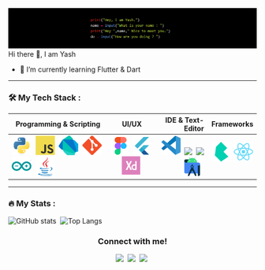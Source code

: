 <img src="https://github.com/yashkc2025/yashkc2025/blob/main/2022-06-19_10-08-58.png">
Hi there 👋, I am Yash

<!--
**yashkc2025/yashkc2025** is a ✨ _special_ ✨ repository because its `README.md` (this file) appears on your GitHub profile.

<img src="https://github.com/devicons/devicon/blob/master/icons/css3/css3-original.svg" height="40"/>&nbsp;
  <img src="https://github.com/devicons/devicon/blob/master/icons/javascript/javascript-original.svg" height="40"/>&nbsp;
Here are some ideas to get you started:

- 🔭 I’m currently working on ...
- 🌱 I’m currently learning ...
- 👯 I’m looking to collaborate on ...
- 🤔 I’m looking for help with ...
- 💬 Ask me about ...
- 📫 How to reach me: ...
- 😄 Pronouns: ...
- ⚡ Fun fact: ...
-->
<!-- I am a Freshman at IIT Madras pursuing BS Data Science.
- I am curious towards Data Science and Programming.-->

- 🌱 I’m currently learning Flutter & Dart

---

### :hammer_and_wrench: My Tech Stack :

|Programming & Scripting |UI/UX |IDE & Text-Editor| Frameworks|
|-----|:--------:|----------:|-----------:|
|<img src="https://github.com/devicons/devicon/blob/master/icons/python/python-original.svg" height="40"/>&nbsp;    <img src="https://github.com/devicons/devicon/blob/master/icons/javascript/javascript-original.svg" height="40"/>&nbsp;     <img src="https://github.com/devicons/devicon/blob/master/icons/dart/dart-original.svg" height="40"/>&nbsp;     <img src="https://github.com/devicons/devicon/blob/master/icons/git/git-original.svg" height="40"/>&nbsp;     <img src="https://github.com/devicons/devicon/blob/master/icons/arduino/arduino-original.svg" height="40"/>&nbsp;     <img src="https://github.com/devicons/devicon/blob/master/icons/java/java-original.svg" height="40"/>&nbsp;     |<img src="https://github.com/devicons/devicon/blob/master/icons/figma/figma-original.svg" height="36"/>&nbsp;     <img src="https://github.com/devicons/devicon/blob/master/icons/flutter/flutter-original.svg" height="36"/>&nbsp;     <img src="https://github.com/devicons/devicon/blob/master/icons/xd/xd-plain.svg" height="38"/>&nbsp;      |<img src="https://github.com/devicons/devicon/blob/master/icons/vscode/vscode-original.svg" height="40"/>&nbsp;     <img src="https://upload.wikimedia.org/wikipedia/commons/thumb/9/9c/IntelliJ_IDEA_Icon.svg/768px-IntelliJ_IDEA_Icon.svg.png" height="40"/>&nbsp;     <img src="https://upload.wikimedia.org/wikipedia/commons/thumb/1/1d/PyCharm_Icon.svg/768px-PyCharm_Icon.svg.png" height="40"/>&nbsp;     <img src="https://github.com/devicons/devicon/blob/master/icons/androidstudio/androidstudio-original.svg" height=40/>&nbsp;   | <img src= "https://github.com/devicons/devicon/blob/master/icons/bulma/bulma-plain.svg" height="40"/>&nbsp;<img src="https://github.com/devicons/devicon/blob/master/icons/react/react-original.svg" height="40"/>&nbsp;
<!--
<div>
  <h4>--- Programming & Scripting ---</h4>
  <img src="https://github.com/devicons/devicon/blob/master/icons/python/python-original.svg" height="40"/>&nbsp;
  <img src="https://github.com/devicons/devicon/blob/master/icons/dart/dart-original.svg" height="40"/>&nbsp;
  <img src="https://github.com/devicons/devicon/blob/master/icons/git/git-original.svg" height="40"/>&nbsp;
  <img src="https://github.com/devicons/devicon/blob/master/icons/arduino/arduino-original.svg" height="40"/>&nbsp;
  <img src="https://github.com/devicons/devicon/blob/master/icons/java/java-original.svg" height="40"/>&nbsp;
<img src="https://upload.wikimedia.org/wikipedia/commons/thumb/4/4b/Bash_Logo_Colored.svg/768px-Bash_Logo_Colored.svg.png" height="40"/>&nbsp; 

  <h4>---  UI/UX  ---</h4>
  
  <img src="https://github.com/devicons/devicon/blob/master/icons/figma/figma-original.svg" height="36"/>&nbsp;
  <img src="https://github.com/devicons/devicon/blob/master/icons/flutter/flutter-original.svg" height="36"/>&nbsp;
    <img src="https://github.com/devicons/devicon/blob/master/icons/xd/xd-plain.svg" height="38"/>&nbsp;
  
  <h4>---  IDE & Text-Editor  ---</h4>
  
  <img src="https://github.com/devicons/devicon/blob/master/icons/vscode/vscode-original.svg" height="40"/>&nbsp;
  <img src="https://upload.wikimedia.org/wikipedia/commons/thumb/9/9c/IntelliJ_IDEA_Icon.svg/768px-IntelliJ_IDEA_Icon.svg.png" height="40"/>&nbsp;
  <img src="https://upload.wikimedia.org/wikipedia/commons/thumb/1/1d/PyCharm_Icon.svg/768px-PyCharm_Icon.svg.png" height="40"/>&nbsp;
  <img src="https://github.com/devicons/devicon/blob/master/icons/androidstudio/androidstudio-original.svg" height=40/>&nbsp;
  
  
</div>
-->
---

### :fire: My Stats :
![GitHub stats](https://github-readme-stats.vercel.app/api?username=yashkc2025&show_icons=true&theme=merko)&nbsp;
![Top Langs](https://github-readme-stats.vercel.app/api/top-langs/?username=yashkc2025&layout=compact&theme=merko)

<div align="center">  
  <h3>Connect with me!</h3>
  <a href="https://www.linkedin.com/in/yashkc2025/"><img src="https://upload.wikimedia.org/wikipedia/commons/thumb/f/f8/LinkedIn_icon_circle.svg/2048px-LinkedIn_icon_circle.svg.png" height="40"/></a>&nbsp;
  <a href="https://www.showwcase.com/yashkc2025"><img src="https://user-images.githubusercontent.com/43927153/185462553-d7877a9e-1e60-4bf2-ad74-726fe8cc8199.png" height="42"/><a>&nbsp;
  <a href="mailto:yashkc0000@outlook.com"><img src ="https://cdn1.iconfinder.com/data/icons/application-file-formats/128/microsoft-outlook-512.png" height="40"/></a>&nbsp;
    </div>
